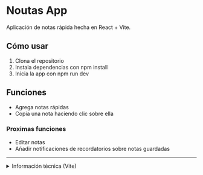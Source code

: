 # Noutas App

Aplicación de notas rápida hecha en React + Vite.

## Cómo usar

1. Clona el repositorio
2. Instala dependencias con npm install
3. Inicia la app con npm run dev

## Funciones

- Agrega notas rápidas
- Copia una nota haciendo clic sobre ella

### Proximas funciones

- Editar notas
- Añadir notificaciones de recordatorios sobre notas guardadas

---

<details>
<summary>Información técnica (Vite)</summary>

# React + Vite

This template provides a minimal setup to get React working in Vite with HMR and some ESLint rules.

Currently, two official plugins are available:

- @vitejs/plugin-react uses Babel for Fast Refresh
- @vitejs/plugin-react-swc uses SWC for Fast Refresh

## Expanding the ESLint configuration

If you are developing a production application, we recommend using TypeScript with type-aware lint rules enabled. Check out the TS template for information on how to integrate TypeScript and `typescript-eslint` in your project.

</details>
